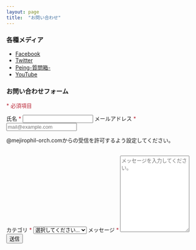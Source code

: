 ```yaml
---
layout: page
title:  "お問い合わせ"
---
```


### 各種メディア
* <a target="_blank" rel="noopener" href="https://www.facebook.com/MPOsince2018/">Facebook</a>
* <a target="_blank" rel="noopener" href="https://twitter.com/MPOsince2018">Twitter</a>
* <a target="_blank" rel="noopener" href="https://peing.net/mposince2018">Peing-質問箱-</a>
* <a target="_blank" rel="noopener" href="https://www.youtube.com/channel/UCtf03ktbP1GfXjeept8sdNA">YouTube</a>

### お問い合わせフォーム

<p><span style="color:#ba2636">*&nbsp;必須項目</span> </p>
<script type="text/javascript">
    var submitted = false;
    var currentURL = window.location.href;
</script>
<iframe name="hidden_iframe" id="hidden_iframe" style="display:none;" onload="if(submitted) {window.location='/thanks';}"></iframe>
  <form action="https://docs.google.com/forms/d/e/1FAIpQLSfjC7mv9Pj6ybPoUfC3zxa5ZNwM9gAgrmjryu3poRggTxMbyA/formResponse" target="hidden_iframe" onsubmit="submitted=true;">
    <label for="userName">氏名<span style="color:#ba2636">&nbsp;*</span></label>
      <input type="text" id="userName" name="entry.1912182567" placeholder="" required>
    <label for="email">メールアドレス<span style="color:#ba2636">&nbsp;*</span></label>
        <input type="email" id="email" name="entry.150345241" placeholder="mail@example.com" required>
        <p>@mejirophil-orch.comからの受信を許可するよう設定してください。</p><br>
    <label for="category">カテゴリ<span style="color:#ba2636">&nbsp;*</span></label>
        <select id="contactType" name="entry.1654052070" required>
            <option value="">選択してください...</option>
            <option value="演奏会">演奏会</option>
            <option value="入団希望・相談">入団希望・相談</option>
            <option value="演奏依頼">演奏依頼</option>
            <option value="チラシ挟込">チラシ挟込</option>
            <option value="その他">その他</option>
      </select>
    <label for="content">メッセージ<span style="color:#ba2636">&nbsp;*</span></label>
      <textarea id="content" name="entry.780349072" style="height:200px" placeholder="メッセージを入力してください。" required></textarea>
    <input type="submit" value="送信">
</form>

